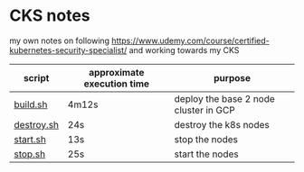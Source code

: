 # CKS notes

my own notes on following https://www.udemy.com/course/certified-kubernetes-security-specialist/ and working towards my CKS

| script                     | approximate execution time | purpose                               |
| -------------------------- | -------------------------- | ------------------------------------- |
| [build.sh](./build.sh)     | 4m12s                      | deploy the base 2 node cluster in GCP |
| [destroy.sh](./destroy.sh) | 24s                        | destroy the k8s nodes                 |
| [start.sh](./start.sh)     | 13s                        | stop the nodes                        |
| [stop.sh](./stop.sh)       | 25s                        | start the nodes                       |
